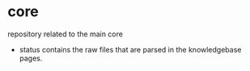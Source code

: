 # core
repository related to the main core


* status contains the raw files that are parsed in the knowledgebase pages.

